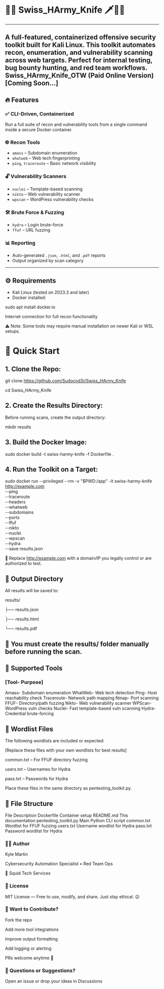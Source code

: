 # 🤖🔪 Swiss_HArmy_Knife 🗡️👨‍💻
---
A full-featured, containerized offensive security toolkit built for Kali Linux. 
This toolkit automates recon, enumeration, and vulnerability scanning across web targets. 
Perfect for internal testing, bug bounty hunting, and red team workflows.
Swiss_HArmy_Knife_OTW (Paid Online Version) [Coming Soon...]
---

## 🔥 Features

### ✅ CLI-Driven, Containerized
Run a full suite of recon and vulnerability tools from a single command inside a secure Docker container.

### 🌐 Recon Tools
- `amass` – Subdomain enumeration  
- `whatweb` – Web tech fingerprinting  
- `ping`, `traceroute` – Basic network visibility  

### 🔓 Vulnerability Scanners
- `nuclei` – Template-based scanning  
- `nikto` – Web vulnerability scanner  
- `wpscan` – WordPress vulnerability checks  

### 🛠 Brute Force & Fuzzing
- `hydra` – Login brute-force  
- `ffuf` – URL fuzzing  

### 📊 Reporting
- Auto-generated `.json`, `.html`, and `.pdf` reports  
- Output organized by scan category  

---

## ⚙️ Requirements

- Kali Linux (tested on 2023.3 and later)  
- Docker installed:

sudo apt install docker.io

Internet connection for full recon functionality

⚠️ Note: Some tools may require manual installation on newer Kali or WSL setups.

# 🚀 Quick Start
## 1. Clone the Repo:

git clone https://github.com/Sudocod3r/Swiss_HArmy_Knife

cd Swiss_HArmy_Knife

## 2. Create the Results Directory:

Before running scans, create the output directory:
  
mkdir results

## 3. Build the Docker Image:

sudo docker build -t swiss-harmy-knife -f Dockerfile .

## 4. Run the Toolkit on a Target:

sudo docker run --privileged --rm -v "$PWD:/app" -it swiss-harmy-knife \
  http://example.com \
  --ping \
  --traceroute \
  --headers \
  --whatweb \
  --subdomains \
  --ports \
  --ffuf \
  --nikto \
  --nuclei \
  --wpscan \
  --hydra \
  --save results.json
  
📝 Replace http://example.com with a domain/IP you legally control or are authorized to test.

## 📁 Output Directory
All results will be saved to:

results/

├── results.json

├── results.html

└── results.pdf

## 🧠 You must create the results/ folder manually before running the scan.

## 🧪 Supported Tools
### [Tool- Purpose]
Amass- Subdomain enumeration
WhatWeb- Web tech detection
Ping- Host reachability check
Traceroute- Network path mapping
Nmap- Port scanning
FFUF- Directory/path fuzzing
Nikto- Web vulnerability scanner
WPScan- WordPress vuln checks
Nuclei- Fast template-based vuln scanning
Hydra- Credential brute-forcing

## 📂 Wordlist Files
The following wordlists are included or expected:

[Replace these files with your own wordlists for best results]

common.txt – For FFUF directory fuzzing

users.txt – Usernames for Hydra

pass.txt – Passwords for Hydra

Place these files in the same directory as pentesting_toolkit.py.

## 📜 File Structure
File	Description
Dockerfile	Container setup
README.md	This documentation
pentesting_toolkit.py	Main Python CLI script
common.txt	Wordlist for FFUF fuzzing
users.txt	Username wordlist for Hydra
pass.txt	Password wordlist for Hydra

### 👨‍💻 Author

Kyle Martin

Cybersecurity Automation Specialist • Red Team Ops

🔱 Squid Tech Services

### 📜 License

MIT License — Free to use, modify, and share. Just stay ethical. 😉

### 🙋 Want to Contribute?

Fork the repo

Add more tool integrations

Improve output formatting

Add logging or alerting

PRs welcome anytime 🚀

### 🧠 Questions or Suggestions?
Open an issue or drop your ideas in Discussions



